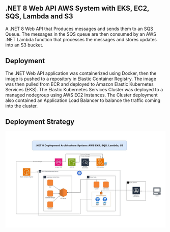 ## .NET 8 Web API AWS System with EKS, EC2, SQS, Lambda and S3
A .NET 8 Web API that Produces messages and sends them to an SQS Queue. The messages in the SQS queue are then consumed by an AWS .NET Lambda function that processes the messages and stores updates into an S3 bucket.

## Deployment 
The .NET Web API application was containerized using Docker, then the image is pushed to a repository in Elastic Container Registry. The image was then pulled from ECR and deployed to Amazon Elastic Kubernetes Services (EKS).
The Elastic Kubernetes Services Cluster was deployed to a managed nodegroup using AWS EC2 Instances. The Cluster deployment also contained an Application Load Balancer to balance the traffic coming into the cluster.


## Deployment Strategy
![Application](/AWS-EKS-DotNet-System-Infrastructure.jpg)
